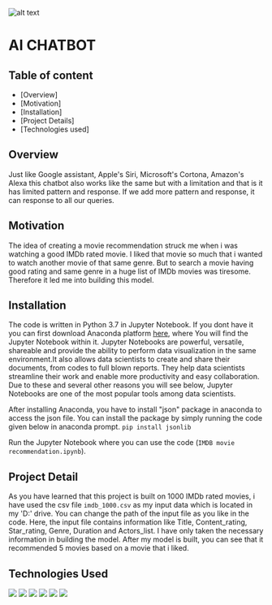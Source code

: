 ![alt text](https://www.callcentrehelper.com/images/stories/2018/03/chatbot-at-desk-messaging-760.png)

# AI CHATBOT

## Table of content
  * [Overview]
  * [Motivation]
  * [Installation]
  * [Project Details]
  * [Technologies used]
  
## Overview
Just like Google assistant, Apple's Siri, Microsoft's Cortona, Amazon's Alexa this chatbot also works like the same but with a limitation and that is it has limited pattern and response. If we add more pattern and response, it can response to all our queries.

## Motivation
The idea of creating a movie recommendation struck me when i was watching a good IMDb rated movie. I liked that movie so much that i wanted to watch another movie of that same genre. But to search a movie having good rating and same genre in a huge list of IMDb movies was tiresome. Therefore it led me into building this model. 

## Installation
The code is written in Python 3.7 in Jupyter Notebook. If you dont have it you can first download Anaconda platform [here](https://docs.anaconda.com/anaconda/install/), where You will find the Jupyter Notebook within it. Jupyter Notebooks are powerful, versatile, shareable and provide the ability to perform data visualization in the same environment.It also allows data scientists to create and share their documents, from codes to full blown reports. They help data scientists streamline their work and enable more productivity and easy collaboration. Due to these and several other reasons you will see below, Jupyter Notebooks are one of the most popular tools among data scientists.

After installing Anaconda, you have to install "json" package in anaconda to access the json file. You can install the package by simply running the code given below in anaconda prompt.
`pip install jsonlib`

Run the Jupyter Notebook where you can use the code (`IMDB movie recommendation.ipynb`).

## Project Detail
As you have learned that this project is built on 1000 IMDb rated movies, i have used the csv file `imdb_1000.csv` as my input data which is located in my 'D:' drive. You can change the path of the input file as you like in the code. Here, the input file contains information like Title, Content_rating, Star_rating, Genre, Duration and Actors_list. I have only taken the necessary information in building the model. After my model is built, you can see that it recommended 5 movies based on a movie that i liked.

## Technologies Used
![](https://keras.io/img/logo-k-keras-wb.png)
![](https://miro.medium.com/max/1000/0*iL0ELUnHdGtN8bkP.png)
![](https://www.innocreate.com/wp-content/uploads/2017/07/jsonlogo-300x300.png)
![](https://bids.berkeley.edu/sites/default/files/styles/400x225/public/projects/numpy_logo_project_page_banner.png?itok=jaJeRlWs)
![](https://i.ytimg.com/vi/oD4IvH-Talo/hqdefault.jpg)
![](https://i2.wp.com/iot4beginners.com/wp-content/uploads/2020/04/65dc5834-de21-4e2e-bd4d-5e0c3c6994dd.jpg?fit=375%2C422&ssl=1)
